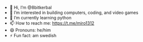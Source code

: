 - 👋 Hi, I’m @8bitkerbal
- 👀 I’m interested in building computers, coding, and video games
- 🌱 I’m currently learning python
- 📫 How to reach me: https://t.me/miro1312
- 😄 Pronouns: he/him
- ⚡ Fun fact: am swedish

<!---
8bitkerbal/8bitkerbal is a ✨ special ✨ repository because its `README.md` (this file) appears on your GitHub profile.
You can click the Preview link to take a look at your changes.
--->
